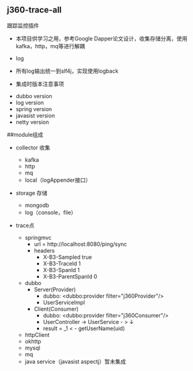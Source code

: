 ## j360-trace-all
跟踪监控插件
* 本项目供学习之用，参考Google Dapper论文设计，收集存储分离，使用kafka，http，mq等进行解耦

* log
 - 所有log输出统一到slf4j，实现使用logback

* 集成时版本注意事项
 - dubbo version
 - log version
 - spring version
 - javasist version
 - netty version


##module组成
* collector 收集
    - kafka
    - http
    - mq
    - local（logAppender接口）
* storage 存储
    - mongodb
    - log（console，file）


* trace点
    - springmvc
        - url = http://localhost:8080/ping/sync
        * headers
            - X-B3-Sampled true
            - X-B3-TraceId 1
            - X-B3-SpanId 1
            - X-B3-ParentSpanId 0
    - dubbo
        * Server(Provider)
            - dubbo:    <dubbo:provider filter="j360Provider"/>
            - UserServiceImpl
        * Client(Consumer)
            - dubbo:    <dubbo:provider filter="j360Consumer"/>
            - UserController -> UserService - > ↓
            - result =  _1  < - getUserName(uid)
    - httpClient
    - okhttp
    - mysql
    - mq
    - java service（javasist aspectj）暂未集成
